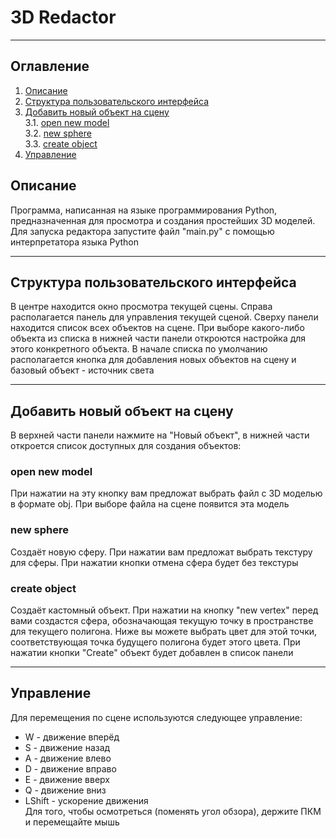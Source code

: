 # 3D Redactor

---

## Оглавление
1. [Описание](#Описание)</br>
2. [Структура пользовательского интерфейса](#Структура-пользовательского-интерфейса)</br>
3. [Добавить новый объект на сцену](#Добавить-новый-объект-на-сцену)</br>
3.1. [open new model](#open-new-model)</br>
3.2. [new sphere](#new-sphere)</br>
3.3. [create object](#create-object)</br>
4. [Управление](#Управление)</br>

## Описание
Программа, написанная на языке программирования Python, 
предназначенная для просмотра и создания простейших 3D моделей. 
Для запуска редактора запустите файл "main.py" 
с помощью интерпретатора языка Python

---

## Структура пользовательского интерфейса
В центре находится окно просмотра текущей сцены.
Справа располагается панель для управления текущей сценой.
Сверху панели находится список всех объектов на сцене. 
При выборе какого-либо объекта из списка 
в нижней части панели откроются настройка для этого 
конкретного объекта. В начале списка по умолчанию 
располагается кнопка для добавления новых объектов на сцену
и базовый объект - источник света


---

## Добавить новый объект на сцену
В верхней части панели нажмите на "Новый объект", в нижней части
откроется список доступных для создания объектов:

### open new model
При нажатии на эту кнопку вам предложат выбрать файл 
с 3D моделью в формате obj. При выборе файла на сцене появится
эта модель

### new sphere
Создаёт новую сферу. При нажатии вам предложат выбрать текстуру
для сферы. При нажатии кнопки отмена сфера будет без текстуры

### create object
Создаёт кастомный объект. При нажатии на кнопку "new vertex"
перед вами создастся сфера, обозначающая текущую точку 
в пространстве для текущего полигона. Ниже вы можете
выбрать цвет для этой точки, соответствующая точка будущего 
полигона будет этого цвета. При нажатии кнопки "Create" объект
будет добавлен в список панели

---

## Управление
Для перемещения по сцене используются следующее управление:</br>
* W - движение вперёд</br>
* S - движение назад</br>
* A - движение влево</br>
* D - движение вправо</br>
* E - движение вверх</br>
* Q - движение вниз</br>
* LShift - ускорение движения</br>
Для того, чтобы осмотреться (поменять угол обзора),
держите ПКМ и перемещайте мышь